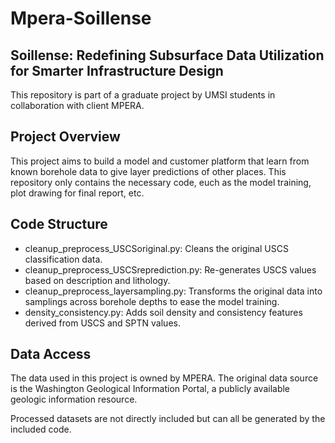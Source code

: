 # Mpera-Soillense
## Soillense: Redefining Subsurface Data Utilization for Smarter Infrastructure Design
This repository is part of a graduate project by UMSI students in collaboration with client MPERA.

## Project Overview
This project aims to build a model and customer platform that learn from known borehole data to give layer predictions of other places. This repository only contains the necessary code, euch as the model training, plot drawing for final report, etc.

## Code Structure
- cleanup_preprocess_USCSoriginal.py: Cleans the original USCS classification data.
- cleanup_preprocess_USCSreprediction.py: Re-generates USCS values based on description and lithology.
- cleanup_preprocess_layersampling.py: Transforms the original data into samplings across borehole depths to ease the model training.
- density_consistency.py: Adds soil density and consistency features derived from USCS and SPTN values.

## Data Access
The data used in this project is owned by MPERA. The original data source is the Washington Geological Information Portal, a publicly available geologic information resource.

Processed datasets are not directly included but can all be generated by the included code.
